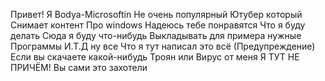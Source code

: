 Привет! Я Bodya-Microsoftin Не очень популярный Ютубер который Снимает контент Про windows 
Надеюсь тебе понравятся Что я буду делать Сюда я буду что-нибудь Выкладывать для примера нужные Программы И.Т.Д ну все 
Что я тут написал это всё 
(Предупреждение) Если вы скачаете какой-нибудь Троян или Вирус от меня Я ТУТ НЕ ПРИЧЁМ! Вы сами это захотели
